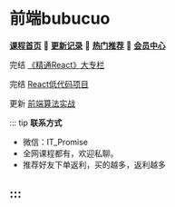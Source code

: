 # 前端bubucuo



[**课程首页**](../../README.md) 💖 [**更新记录**](./gxjl-2023.md) 💖 [**热门推荐**](./rmtj.md) 💖 [**会员中心**](./vip.md)



完结 [《精通React》大专栏](https://appuwwsm6cl6690.pc.xiaoe-tech.com/detail/p_62b2ce2ee4b0ba331dcb87c1/8?product_id=p_62b2ce2ee4b0ba331dcb87c1)

完结 [React低代码项目](https://appuwwsm6cl6690.pc.xiaoe-tech.com/detail/p_62b2a825e4b06accb0709923/6?product_id=p_62b2a825e4b06accb0709923)

更新 [前端算法实战](https://appuwwsm6cl6690.pc.xiaoe-tech.com/detail/p_63118a98e4b0c942648ff238/8?product_id=p_63118a98e4b0c942648ff238)



::: tip
**联系方式**

- 微信：IT_Promise
- 全网课程都有，欢迎私聊。
- 推荐好友下单返利，买的越多，返利越多

:::
------